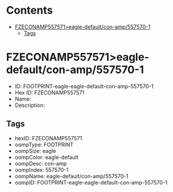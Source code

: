 



Contents
========

* [FZECONAMP557571>eagle-default/con-amp/557570-1](#fzeconamp557571eagle-defaultcon-amp557570-1)
	* [Tags](#tags)

# FZECONAMP557571>eagle-default/con-amp/557570-1

- ID: FOOTPRINT-eagle-eagle-default-con-amp-557570-1
- Hex ID: FZECONAMP557571
- Name: 
- Description: 

## Tags

- hexID: FZECONAMP557571
- oompType: FOOTPRINT
- oompSize: eagle
- oompColor: eagle-default
- oompDesc: con-amp
- oompIndex: 557570-1
- oompName: eagle-default/con-amp/557570-1
- oompID: FOOTPRINT-eagle-eagle-default-con-amp-557570-1
